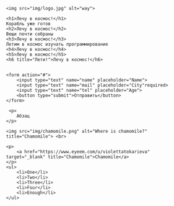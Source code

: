 <!DOCTYPE html>
<html lang="en">
<head>
    <meta charset="UTF-8">
    <meta http-equiv="X-UA-Compatible" content="IE=edge">
    <meta name="viewport" content="width=device-width, initial-scale=1.0">
    <title>marathon2</title>
</head>
<body>

    <img src="img/logo.jpg" alt="way">

    <h1>Лечу в космос!</h1>
    Корабль уже готов
    <h2>Лечу в космос!</h2>
    Вещи почти собраны
    <h3>Лечу в космос!</h3>
    Летим в космос изучать программирование
    <h4>Лечу в космос!</h4>
    <h5>Лечу в космос!</h5>
    <h6 title="Лети!">Лечу в космос!</h6>


    <form action="#">
        <input type="text" name="name" placeholder="Name">
        <input type="text" name="mail" placeholder="City"required>
        <input type="text" name="tel" placeholder="Age">
        <button type="submit">Отправить</button>
    </form>

     <p>
        Абзац
    </p>   

    <img src="img/chamomile.png" alt="Where is chamomile?" title="Chamomile"> <br>

    <p>
        <a href="https://www.eyeem.com/u/violettatokarieva" target="_blank" title="Chamomile">Chamomile</a>
    </p>
    <ul>
        <li>One</li>
        <li>Two</li>
        <li>Three</li>
        <li>Four</li>
        <li>Enough</li>
    </ul>


</body>
</html>
